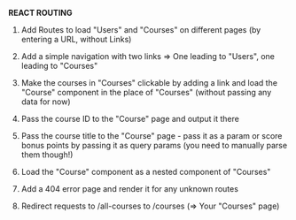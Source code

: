**REACT ROUTING**

1. Add Routes to load "Users" and "Courses" on different pages (by entering a URL, without Links)

2. Add a simple navigation with two links => One leading to "Users", one leading to "Courses"</li>

3. Make the courses in "Courses" clickable by adding a link and load the "Course" component in the place of "Courses" (without passing any data for now)

4. Pass the course ID to the "Course" page and output it there

5. Pass the course title to the "Course" page - pass it as a param or score bonus points by passing it as query params (you need to manually parse them though!)

6. Load the "Course" component as a nested component of "Courses"

7. Add a 404 error page and render it for any unknown routes

8. Redirect requests to /all-courses to /courses (=> Your "Courses" page)